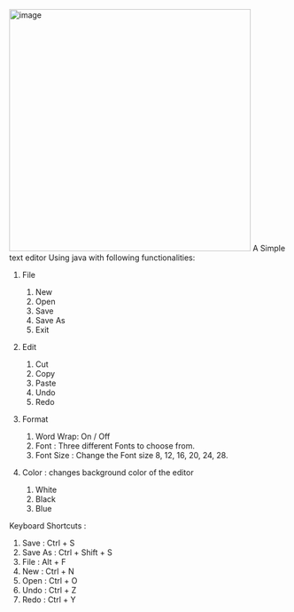 <img width="436" alt="image" src="https://user-images.githubusercontent.com/79516818/180586154-51ba4210-b77d-43a6-848c-1f84ecdab6d0.png">
A Simple text editor Using java with following functionalities: 

1) File
    1) New 
    2) Open 
    3) Save 
    4) Save As
    5) Exit
    
2) Edit
    1) Cut
    2) Copy
    3) Paste
    4) Undo
    5) Redo
    
3) Format
    1) Word Wrap: On / Off
    2) Font : Three different Fonts to choose from.
    3) Font Size : Change the Font size 8, 12, 16, 20, 24, 28.
    
4) Color : changes background color of the editor
    1) White
    2) Black
    3) Blue
    
Keyboard Shortcuts : 
 1) Save : Ctrl + S
 2) Save As : Ctrl + Shift + S
 3) File : Alt + F
 4) New : Ctrl + N
 5) Open : Ctrl + O
 6) Undo : Ctrl + Z
 7) Redo : Ctrl + Y 
